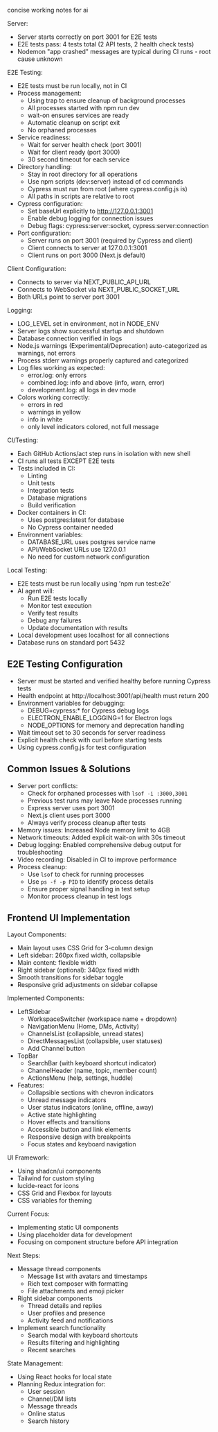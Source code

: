 concise working notes for ai

Server:

- Server starts correctly on port 3001 for E2E tests
- E2E tests pass: 4 tests total (2 API tests, 2 health check tests)
- Nodemon "app crashed" messages are typical during CI runs - root cause unknown

E2E Testing:

- E2E tests must be run locally, not in CI
- Process management:
  - Using trap to ensure cleanup of background processes
  - All processes started with npm run dev
  - wait-on ensures services are ready
  - Automatic cleanup on script exit
  - No orphaned processes
- Service readiness:
  - Wait for server health check (port 3001)
  - Wait for client ready (port 3000)
  - 30 second timeout for each service
- Directory handling:
  - Stay in root directory for all operations
  - Use npm scripts (dev:server) instead of cd commands
  - Cypress must run from root (where cypress.config.js is)
  - All paths in scripts are relative to root
- Cypress configuration:
  - Set baseUrl explicitly to http://127.0.0.1:3001
  - Enable debug logging for connection issues
  - Debug flags: cypress:server:socket, cypress:server:connection
- Port configuration:
  - Server runs on port 3001 (required by Cypress and client)
  - Client connects to server at 127.0.0.1:3001
  - Client runs on port 3000 (Next.js default)

Client Configuration:

- Connects to server via NEXT_PUBLIC_API_URL
- Connects to WebSocket via NEXT_PUBLIC_SOCKET_URL
- Both URLs point to server port 3001

Logging:

- LOG_LEVEL set in environment, not in NODE_ENV
- Server logs show successful startup and shutdown
- Database connection verified in logs
- Node.js warnings (Experimental/Deprecation) auto-categorized as warnings, not errors
- Process stderr warnings properly captured and categorized
- Log files working as expected:
  - error.log: only errors
  - combined.log: info and above (info, warn, error)
  - development.log: all logs in dev mode
- Colors working correctly:
  - errors in red
  - warnings in yellow
  - info in white
  - only level indicators colored, not full message

CI/Testing:

- Each GitHub Actions/act step runs in isolation with new shell
- CI runs all tests EXCEPT E2E tests
- Tests included in CI:
  - Linting
  - Unit tests
  - Integration tests
  - Database migrations
  - Build verification
- Docker containers in CI:
  - Uses postgres:latest for database
  - No Cypress container needed
- Environment variables:
  - DATABASE_URL uses postgres service name
  - API/WebSocket URLs use 127.0.0.1
  - No need for custom network configuration

Local Testing:

- E2E tests must be run locally using 'npm run test:e2e'
- AI agent will:
  - Run E2E tests locally
  - Monitor test execution
  - Verify test results
  - Debug any failures
  - Update documentation with results
- Local development uses localhost for all connections
- Database runs on standard port 5432

## E2E Testing Configuration

- Server must be started and verified healthy before running Cypress tests
- Health endpoint at http://localhost:3001/api/health must return 200
- Environment variables for debugging:
  - DEBUG=cypress:\* for Cypress debug logs
  - ELECTRON_ENABLE_LOGGING=1 for Electron logs
  - NODE_OPTIONS for memory and deprecation handling
- Wait timeout set to 30 seconds for server readiness
- Explicit health check with curl before starting tests
- Using cypress.config.js for test configuration

## Common Issues & Solutions

- Server port conflicts:
  - Check for orphaned processes with `lsof -i :3000,3001`
  - Previous test runs may leave Node processes running
  - Express server uses port 3001
  - Next.js client uses port 3000
  - Always verify process cleanup after tests
- Memory issues: Increased Node memory limit to 4GB
- Network timeouts: Added explicit wait-on with 30s timeout
- Debug logging: Enabled comprehensive debug output for troubleshooting
- Video recording: Disabled in CI to improve performance
- Process cleanup:
  - Use `lsof` to check for running processes
  - Use `ps -f -p PID` to identify process details
  - Ensure proper signal handling in test setup
  - Monitor process cleanup in test logs

## Frontend UI Implementation

Layout Components:

- Main layout uses CSS Grid for 3-column design
- Left sidebar: 260px fixed width, collapsible
- Main content: flexible width
- Right sidebar (optional): 340px fixed width
- Smooth transitions for sidebar toggle
- Responsive grid adjustments on sidebar collapse

Implemented Components:

- LeftSidebar
  - WorkspaceSwitcher (workspace name + dropdown)
  - NavigationMenu (Home, DMs, Activity)
  - ChannelsList (collapsible, unread states)
  - DirectMessagesList (collapsible, user statuses)
  - Add Channel button
- TopBar
  - SearchBar (with keyboard shortcut indicator)
  - ChannelHeader (name, topic, member count)
  - ActionsMenu (help, settings, huddle)
- Features:
  - Collapsible sections with chevron indicators
  - Unread message indicators
  - User status indicators (online, offline, away)
  - Active state highlighting
  - Hover effects and transitions
  - Accessible button and link elements
  - Responsive design with breakpoints
  - Focus states and keyboard navigation

UI Framework:

- Using shadcn/ui components
- Tailwind for custom styling
- lucide-react for icons
- CSS Grid and Flexbox for layouts
- CSS variables for theming

Current Focus:

- Implementing static UI components
- Using placeholder data for development
- Focusing on component structure before API integration

Next Steps:

- Message thread components
  - Message list with avatars and timestamps
  - Rich text composer with formatting
  - File attachments and emoji picker
- Right sidebar components
  - Thread details and replies
  - User profiles and presence
  - Activity feed and notifications
- Implement search functionality
  - Search modal with keyboard shortcuts
  - Results filtering and highlighting
  - Recent searches

State Management:

- Using React hooks for local state
- Planning Redux integration for:
  - User session
  - Channel/DM lists
  - Message threads
  - Online status
  - Search history
